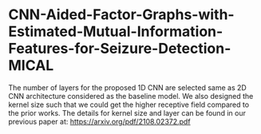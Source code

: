 # CNN-Aided-Factor-Graphs-with-Estimated-Mutual-Information-Features-for-Seizure-Detection-MICAL
The number of layers for the proposed 1D CNN are selected same as 2D CNN architecture considered as the baseline model. We also designed the kernel size such that we could get the higher receptive field compared to the prior works. The details for kernel size and layer can be found in our previous paper at: https://arxiv.org/pdf/2108.02372.pdf


